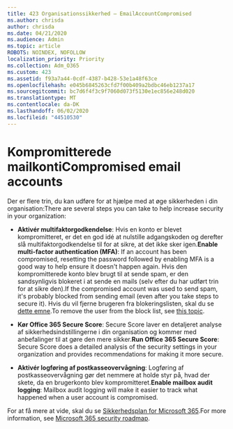 ```yaml
---
title: 423 Organisationssikkerhed – EmailAccountCompromised
ms.author: chrisda
author: chrisda
ms.date: 04/21/2020
ms.audience: Admin
ms.topic: article
ROBOTS: NOINDEX, NOFOLLOW
localization_priority: Priority
ms.collection: Adm_O365
ms.custom: 423
ms.assetid: f93a7a44-0cdf-4387-b428-53e1a48f63ce
ms.openlocfilehash: e045b6845263cfd7f00b409a2bdbc46eb1237a17
ms.sourcegitcommit: bc7d6f4f3c9f7060d073f5130e1ec856e248d020
ms.translationtype: MT
ms.contentlocale: da-DK
ms.lasthandoff: 06/02/2020
ms.locfileid: "44510530"
---
```

# <a name="compromised-email-accounts"></a><span data-ttu-id="8f270-102">Kompromitterede mailkonti</span><span class="sxs-lookup"><span data-stu-id="8f270-102">Compromised email accounts</span></span>

<span data-ttu-id="8f270-103">Der er flere trin, du kan udføre for at hjælpe med at øge sikkerheden i din organisation:</span><span class="sxs-lookup"><span data-stu-id="8f270-103">There are several steps you can take to help increase security in your organization:</span></span>

- <span data-ttu-id="8f270-104">**Aktivér multifaktorgodkendelse**: Hvis en konto er blevet kompromitteret, er det en god idé at nulstille adgangskoden og derefter slå multifaktorgodkendelse til for at sikre, at det ikke sker igen.</span><span class="sxs-lookup"><span data-stu-id="8f270-104">**Enable multi-factor authentication (MFA)**: If an account has been compromised, resetting the password followed by enabling MFA is a good way to help ensure it doesn't happen again.</span></span> <span data-ttu-id="8f270-105">Hvis den kompromitterede konto blev brugt til at sende spam, er den sandsynligvis blokeret i at sende en mails (selv efter du har udført trin for at sikre den).</span><span class="sxs-lookup"><span data-stu-id="8f270-105">If the compromised account was used to send spam, it's probably blocked from sending email (even after you take steps to secure it).</span></span> <span data-ttu-id="8f270-106">Hvis du vil fjerne brugeren fra blokeringslisten, skal du se [dette emne](https://technet.microsoft.com/library/ms.exch.eac.actioncenter.aspx).</span><span class="sxs-lookup"><span data-stu-id="8f270-106">To remove the user from the block list, see [this topic](https://technet.microsoft.com/library/ms.exch.eac.actioncenter.aspx).</span></span>

- <span data-ttu-id="8f270-107">**Kør Office 365 Secure Score**: Secure Score laver en detaljeret analyse af sikkerhedsindstillingerne i din organisation og kommer med anbefalinger til at gøre den mere sikker.</span><span class="sxs-lookup"><span data-stu-id="8f270-107">**Run Office 365 Secure Score**: Secure Score does a detailed analysis of the security settings in your organization and provides recommendations for making it more secure.</span></span>

- <span data-ttu-id="8f270-108">**Aktivér logføring af postkasseovervågning**: Logføring af postkasseovervågning gør det nemmere at holde styr på, hvad der skete, da en brugerkonto blev kompromitteret.</span><span class="sxs-lookup"><span data-stu-id="8f270-108">**Enable mailbox audit logging**: Mailbox audit logging will make it easier to track what happened when a user account is compromised.</span></span>

<span data-ttu-id="8f270-109">For at få mere at vide, skal du se [Sikkerhedsplan for Microsoft 365](https://docs.microsoft.com/microsoft-365/security/office-365-security/security-roadmap).</span><span class="sxs-lookup"><span data-stu-id="8f270-109">For more information, see [Microsoft 365 security roadmap](https://docs.microsoft.com/microsoft-365/security/office-365-security/security-roadmap).</span></span>

